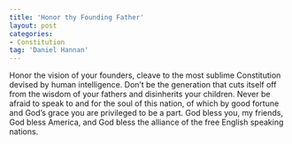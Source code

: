 ```yaml
---
title: 'Honor thy Founding Father'
layout: post
categories:
- Constitution
tag: 'Daniel Hannan'
---
```


Honor the vision of your founders, cleave to the most sublime Constitution devised by human intelligence. Don’t be the generation that cuts itself off from the wisdom of your fathers and disinherits your children. Never be afraid to speak to and for the soul of this nation, of which by good fortune and God’s grace you are privileged to be a part. God bless you, my friends, God bless America, and God bless the alliance of the free English speaking nations.